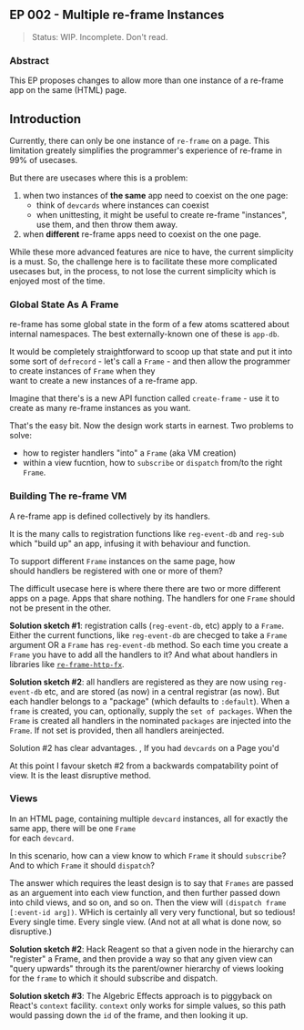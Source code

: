 ## EP 002 - Multiple re-frame Instances  

> Status: WIP. Incomplete. Don't read.

### Abstract

This EP proposes changes to allow more than one instance 
of a re-frame app on the same (HTML) page.
 
## Introduction 

Currently, there can only be one instance of `re-frame` on a page.
This limitation greately simplifies the programmer's
experience of re-frame in 99% of usecases.

But there are usecases where this is a problem: 
  1. when two instances of **the same** app need to coexist on the one page:
     - think of `devcards` where instances can coexist 
     - when unittesting, it might be useful to create re-frame "instances", 
       use them, and then throw them away.
  2. when **different** re-frame apps need to coexist on the one page. 

While these more advanced features are nice to have, the current 
simplicity is a must.
So, the challenge here is to facilitate these more complicated usecases 
but, in the process, to not lose the current simplicity which is
enjoyed most of the time. 

### Global State As A Frame

re-frame has some global state in the form of a few atoms scattered 
about internal namespaces. The best externally-known one of 
these is `app-db`. 

It would be completely straightforward to scoop up that state and 
put it into some sort of `defrecord` - let's call a `Frame` - and 
then allow the programmer to create instances of `Frame` when they  
want to create a new instances of a re-frame app.

Imagine that there's is a new API function 
called `create-frame` - use it to create as many re-frame instances
as you want.

That's the easy bit.  Now the design work starts in earnest. 
Two problems to solve:    
   - how to register handlers "into" a `Frame` (aka VM creation)
   - within a view fucntion, how to `subscribe`
     or `dispatch` from/to the right `Frame`.

### Building The re-frame VM

A re-frame app is defined collectively by its handlers.

It is the many calls to registration functions like `reg-event-db` and `reg-sub` which 
"build up" an app, infusing it with behaviour and function.

To support different `Frame` instances on the same page, how  
should handlers be registered with one or more of them?

The difficult usecase here is where there there are two or more
different apps on a page. Apps that share nothing. The handlers for one `Frame`
should not be present in the other.

**Solution sketch #1**: registration calls (`reg-event-db`, etc) 
apply to a `Frame`. Either the current functions, like `reg-event-db`
are checged to take a `Frame` argument OR a `Frame` has `reg-event-db`
method.  So each time you create a `Frame` you have to add all the 
handlers to it? And what about handlers in libraries 
like [`re-frame-http-fx`](https://github.com/Day8/re-frame-http-fx). 


**Solution sketch #2**: all handlers are registered as they are now 
using `reg-event-db` etc, and are
stored (as now) in a central registrar (as now). But each handler belongs to a 
"package" (which defaults to `:default`). When a `frame` is created, you 
can, optionally, supply the `set of packages`. When the `Frame` is created 
all handlers in the nominated `packages` are injected into the 
`Frame`. If not set is provided, then all handlers areinjected. 


Solution #2 has clear advantages. , If you had `devcards` on a Page you'd 

At this point I favour sketch #2 from a backwards compatability 
point of view. It is the least disruptive method.

### Views

In an HTML page, containing multiple `devcard` instances,
all for exactly the same app, there will be one `Frame`  
for each `devcard`.

In this scenario, how can a view know to which 
`Frame` it should `subscribe`? And to which `Frame` it should 
`dispatch`?

The answer which requires the least design is to say that 
`Frames` are passed as an arguement into 
each view function, and then further passed down into 
child views, and so on, and so on.  Then the view will 
`(dispatch frame [:event-id arg])`. 
WHich is certainly all very very functional, but so tedious! Every single time. 
Every single view. (And not at all what is done now, so 
disruptive.)

**Solution sketch #2**: Hack Reagent so that a given node in 
the hierarchy can "register" a Frame, and then provide a 
way so that any given view can "query upwards" through its 
the parent/owner hierarchy of views 
looking for the `frame` to which it should subscribe and dispatch. 

**Solution sketch #3**: The Algebric Effects approach is to 
piggyback on React's `context` facility. `context` only works for simple values, so 
this path would passing down the `id` of the frame, and then 
looking it up.


